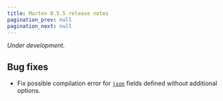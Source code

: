 ```yaml
---
title: Marten 0.5.5 release notes
pagination_prev: null
pagination_next: null
---
```


_Under development._

## Bug fixes

* Fix possible compilation error for [`json`](../../models-and-databases/reference/fields.md#json) fields defined without additional options.
